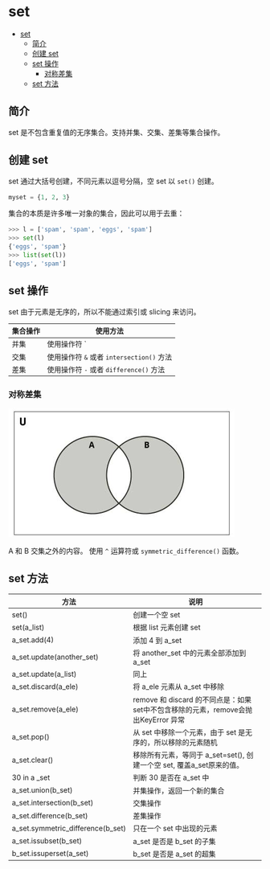 # set

- [set](#set)
  - [简介](#简介)
  - [创建 set](#创建-set)
  - [set 操作](#set-操作)
    - [对称差集](#对称差集)
  - [set 方法](#set-方法)

## 简介

set 是不包含重复值的无序集合。支持并集、交集、差集等集合操作。

## 创建 set

set 通过大括号创建，不同元素以逗号分隔，空 set 以 `set()` 创建。

```py
myset = {1, 2, 3}
```

集合的本质是许多唯一对象的集合，因此可以用于去重：

```py
>>> l = ['spam', 'spam', 'eggs', 'spam']
>>> set(l)
{'eggs', 'spam'}
>>> list(set(l))
['eggs', 'spam']
```

## set 操作

set 由于元素是无序的，所以不能通过索引或 slicing 来访问。

| 集合操作 | 使用方法                                  |
| -------- | ----------------------------------------- |
| 并集     | 使用操作符 `|` 或者 `union()` 方法        |
| 交集     | 使用操作符 `&` 或者 `intersection()` 方法 |
| 差集     | 使用操作符 `-` 或者 `difference()` 方法   |

### 对称差集

![difference](images/2019-09-05-13-16-38.png)

A 和 B 交集之外的内容。
使用 `^` 运算符或 `symmetric_difference()` 函数。

## set 方法

| 方法                              | 说明                                                                               |
| --------------------------------- | ---------------------------------------------------------------------------------- |
| set()                             | 创建一个空 set                                                                     |
| set(a_list)                       | 根据 list 元素创建 set                                                             |
| a_set.add(4)                      | 添加 4 到 a_set                                                                    |
| a_set.update(another_set)         | 将 another_set 中的元素全部添加到 a_set                                            |
| a_set.update(a_list)              | 同上                                                                               |
| a_set.discard(a_ele)              | 将 a_ele 元素从 a_set 中移除                                                       |
| a_set.remove(a_ele)               | remove 和 discard 的不同点是：如果set中不包含移除的元素，remove会抛出KeyError 异常 |
| a_set.pop()                       | 从 set 中移除一个元素，由于 set 是无序的，所以移除的元素随机                       |
| a_set.clear()                     | 移除所有元素，等同于 a_set=set(), 创建一个空 set, 覆盖a_set原来的值。              |
| 30  in a _set                     | 判断 30 是否在 a_set 中                                                            |
| a_set.union(b_set)                | 并集操作，返回一个新的集合                                                         |
| a_set.intersection(b_set)         | 交集操作                                                                           |
| a_set.difference(b_set)           | 差集操作                                                                           |
| a_set.symmetric_difference(b_set) | 只在一个 set 中出现的元素                                                          |
| a_set.issubset(b_set)             | a_set 是否是 b_set 的子集                                                          |
| b_set.issuperset(a_set)           | b_set 是否是 a_set 的超集                                                          |
